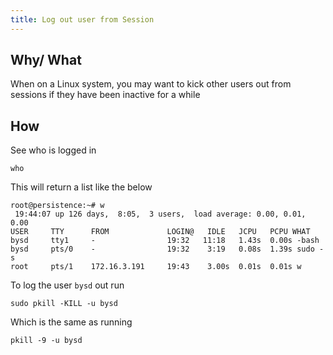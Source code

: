 ```yaml
---
title: Log out user from Session
---
```


## Why/ What

When on a Linux system, you may want to kick other users out from sessions if they have been inactive for a while

## How

See who is logged in

```shell
who
```

This will return a list like the below

```shell
root@persistence:~# w
 19:44:07 up 126 days,  8:05,  3 users,  load average: 0.00, 0.01, 0.00
USER     TTY      FROM             LOGIN@   IDLE   JCPU   PCPU WHAT
bysd     tty1     -                19:32   11:18   1.43s  0.00s -bash
bysd     pts/0    -                19:32    3:19   0.08s  1.39s sudo -s
root     pts/1    172.16.3.191     19:43    3.00s  0.01s  0.01s w
```

To log the user `bysd` out run

```shell
sudo pkill -KILL -u bysd
```

Which is the same as running

```shell
pkill -9 -u bysd
```

